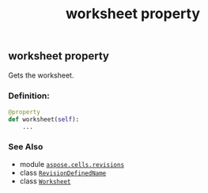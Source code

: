 ﻿---
title: worksheet property
second_title: Aspose.Cells for Python via .NET API References
description: 
type: docs
weight: 80
url: /aspose.cells.revisions/revisiondefinedname/worksheet/
is_root: false
---

## worksheet property


Gets the worksheet.
### Definition:
```python
@property
def worksheet(self):
    ...
```

### See Also
* module [`aspose.cells.revisions`](../../)
* class [`RevisionDefinedName`](/cells/python-net/aspose.cells.revisions/revisiondefinedname)
* class [`Worksheet`](/cells/python-net/aspose.cells/worksheet)
